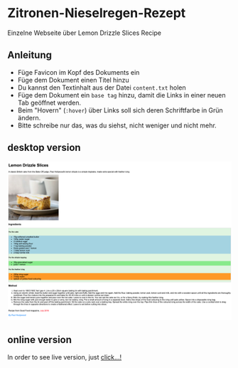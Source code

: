 # Zitronen-Nieselregen-Rezept

Einzelne Webseite über Lemon Drizzle Slices Recipe

## Anleitung

- Füge Favicon im Kopf des Dokuments ein
- Füge dem Dokument einen Titel hinzu
- Du kannst den Textinhalt aus der Datei `content.txt` holen
- Füge dem Dokument ein `base tag` hinzu, damit die Links in einer neuen Tab geöffnet werden.
- Beim "Hovern" (`:hover`) über Links soll sich deren Schriftfarbe in Grün ändern.
- Bitte schreibe nur das, was du siehst, nicht weniger und nicht mehr.

## desktop version

![The overview](./images/Desktop.png "The general overview")

## online version

In order to see live version, just [click...!](https://hsnakk.github.io/UIB_Content_Exercise-2/)
